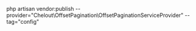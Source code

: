 php artisan vendor:publish --provider="Chelout\OffsetPagination\OffsetPaginationServiceProvider" --tag="config"